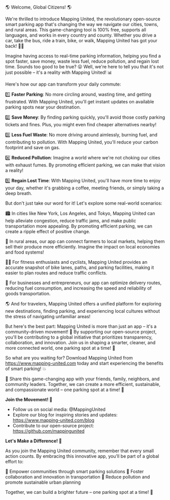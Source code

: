 🌎 Welcome, Global Citizens! 🌎

We're thrilled to introduce Mapping United, the revolutionary open-source smart parking app that's changing the way we navigate our cities, towns, and rural areas. This game-changing tool is 100% free, supports all languages, and works in every country and county. Whether you drive a car, take the bus, ride a train, bike, or walk, Mapping United has got your back! 🚶‍♂️

Imagine having access to real-time parking information, helping you find a spot faster, save money, waste less fuel, reduce pollution, and regain lost time. Sounds too good to be true? 😮 Well, we're here to tell you that it's not just possible – it's a reality with Mapping United! 📊

Here's how our app can transform your daily commute:

1️⃣ **Faster Parking**: No more circling around, wasting time, and getting frustrated. With Mapping United, you'll get instant updates on available parking spots near your destination.

2️⃣ **Save Money**: By finding parking quickly, you'll avoid those costly parking tickets and fines. Plus, you might even find cheaper alternatives nearby!

3️⃣ **Less Fuel Waste**: No more driving around aimlessly, burning fuel, and contributing to pollution. With Mapping United, you'll reduce your carbon footprint and save on gas.

4️⃣ **Reduced Pollution**: Imagine a world where we're not choking our cities with exhaust fumes. By promoting efficient parking, we can make that vision a reality!

5️⃣ **Regain Lost Time**: With Mapping United, you'll have more time to enjoy your day, whether it's grabbing a coffee, meeting friends, or simply taking a deep breath.

But don't just take our word for it! Let's explore some real-world scenarios:

🏙️ In cities like New York, Los Angeles, and Tokyo, Mapping United can help alleviate congestion, reduce traffic jams, and make public transportation more appealing. By promoting efficient parking, we can create a ripple effect of positive change.

🌳 In rural areas, our app can connect farmers to local markets, helping them sell their produce more efficiently. Imagine the impact on local economies and food systems!

🏃‍♀️ For fitness enthusiasts and cyclists, Mapping United provides an accurate snapshot of bike lanes, paths, and parking facilities, making it easier to plan routes and reduce traffic conflicts.

💼 For businesses and entrepreneurs, our app can optimize delivery routes, reducing fuel consumption, and increasing the speed and reliability of goods transportation.

🌎 And for travelers, Mapping United offers a unified platform for exploring new destinations, finding parking, and experiencing local cultures without the stress of navigating unfamiliar areas!

But here's the best part: Mapping United is more than just an app – it's a community-driven movement! 🌟 By supporting our open-source project, you'll be contributing to a global initiative that prioritizes transparency, collaboration, and innovation. Join us in shaping a smarter, cleaner, and more connected world, one parking spot at a time! 🚀

So what are you waiting for? Download Mapping United from https://www.mapping-united.com today and start experiencing the benefits of smart parking! 💥

🤩 Share this game-changing app with your friends, family, neighbors, and community leaders. Together, we can create a more efficient, sustainable, and compassionate world – one parking spot at a time! 🌟

**Join the Movement! 🎉**

* Follow us on social media: @MappingUnited
* Explore our blog for inspiring stories and updates: https://www.mapping-united.com/blog
* Contribute to our open-source project: https://github.com/mappingunited

**Let's Make a Difference! 💪**

As you join the Mapping United community, remember that every small action counts. By embracing this innovative app, you'll be part of a global effort to:

🌟 Empower communities through smart parking solutions
🚀 Foster collaboration and innovation in transportation
💨 Reduce pollution and promote sustainable urban planning

Together, we can build a brighter future – one parking spot at a time! 🌈